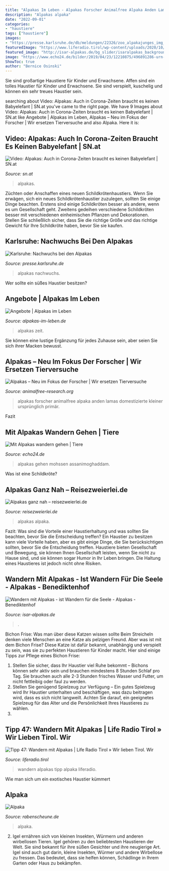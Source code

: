 ```yaml
---
title: "Alpakas Im Leben - Alpakas Forscher Animalfree Alpaka Anden Lamas Domestizierte Kleiner Ursprünglich Primär"
description: "Alpakas alpaka"
date: "2022-09-01"
categories:
- "haustiere"
tags: ["haustiere"]
images:
- "https://presse.karlsruhe.de/db/meldungen/22326/zoo_alpakajunges_img_7114_bildgroe_andern.JPG"
featuredImage: "https://www.liferadio.tirol/wp-content/uploads/2020/10/Alpaka-1.jpg"
featured_image: "http://isar-alpakas.de/bg_slider/isaralpakas_background_bild07.jpg"
image: "https://www.echo24.de/bilder/2019/04/23/12210875/496891286-urn-newsml-dpa-com-20090101-190423-99-924386_large_4_3-3Za7.jpg"
ShowToc: true
author: "Bernice Osinski"
---
```



Sie sind großartige Haustiere für Kinder und Erwachsene.
Affen sind ein tolles Haustier für Kinder und Erwachsene. Sie sind verspielt, kuschelig und können ein sehr treues Haustier sein.

	

		
searching about Video: Alpakas: Auch in Corona-Zeiten braucht es keinen Babyelefant | SN.at you've came to the right page. We have 9 Images about Video: Alpakas: Auch in Corona-Zeiten braucht es keinen Babyelefant | SN.at like Angebote | Alpakas im Leben, Alpakas – Neu im Fokus der Forscher | Wir ersetzen Tierversuche and also Alpaka. Here it is:
		
    
## Video: Alpakas: Auch In Corona-Zeiten Braucht Es Keinen Babyelefant | SN.at

<img loading=lazy src="https://www.sn.at/landaerzte-zuechten-alpakas-im-lammertal-41-90386245.jpg/size-1280x717/93.736.459" onerror="this.onerror=null;this.src='https://tse2.mm.bing.net/th?id=OIP.IRKacFBu1h8d_iCsHZ_uYAHaD4&amp;pid=15.1';" alt="Video: Alpakas: Auch in Corona-Zeiten braucht es keinen Babyelefant | SN.at">

_Source: sn.at_

>alpakas. 

	

Züchten oder Anschaffen eines neuen Schildkrötenhaustiers.
Wenn Sie erwägen, sich ein neues Schildkrötenhaustier zuzulegen, sollten Sie einige Dinge beachten. Erstens sind einige Schildkröten besser als andere, wenn es um Gesellschaft geht. Zweitens gedeihen verschiedene Schildkröten besser mit verschiedenen einheimischen Pflanzen und Dekorationen. Stellen Sie schließlich sicher, dass Sie die richtige Größe und das richtige Gewicht für Ihre Schildkröte haben, bevor Sie sie kaufen.

    
## Karlsruhe: Nachwuchs Bei Den Alpakas

<img loading=lazy src="https://presse.karlsruhe.de/db/meldungen/22326/zoo_alpakajunges_img_7114_bildgroe_andern.JPG" onerror="this.onerror=null;this.src='https://tse3.mm.bing.net/th?id=OIP.uskJxaP-izKzslloui2tCwHaLP&amp;pid=15.1';" alt="Karlsruhe: Nachwuchs bei den Alpakas">

_Source: presse.karlsruhe.de_

>alpakas nachwuchs. 

	

Wer sollte ein süßes Haustier besitzen?

    
## Angebote | Alpakas Im Leben

<img loading=lazy src="https://alpakas-im-leben.de/____impro/1/onewebmedia/IMG_0935.jpg?etag=&quot;22fc53-5d498a0f&quot;&amp;sourceContentType=image%2Fjpeg&amp;ignoreAspectRatio&amp;resize=231%2B189&amp;extract=0%2B15%2B231%2B174&amp;quality=85" onerror="this.onerror=null;this.src='https://tse4.mm.bing.net/th?id=OIP.R_340I3yTTQOWIG6e9f75AAAAA&amp;pid=15.1';" alt="Angebote | Alpakas im Leben">

_Source: alpakas-im-leben.de_

>alpakas zeit. 

	

Sie können eine lustige Ergänzung für jedes Zuhause sein, aber seien Sie sich ihrer Macken bewusst.

    
## Alpakas – Neu Im Fokus Der Forscher | Wir Ersetzen Tierversuche

<img loading=lazy src="https://animalfree-research.org/wp-content/uploads/2019/11/Alpaka-375x343.jpg" onerror="this.onerror=null;this.src='https://tse4.mm.bing.net/th?id=OIP.OOmG5P5S_rAUUzJT8PNyrgAAAA&amp;pid=15.1';" alt="Alpakas – Neu im Fokus der Forscher | Wir ersetzen Tierversuche">

_Source: animalfree-research.org_

>alpakas forscher animalfree alpaka anden lamas domestizierte kleiner ursprünglich primär. 

	

Fazit

    
## Mit Alpakas Wandern Gehen | Tiere

<img loading=lazy src="https://www.echo24.de/bilder/2019/04/23/12210875/496891286-urn-newsml-dpa-com-20090101-190423-99-924386_large_4_3-3Za7.jpg" onerror="this.onerror=null;this.src='https://tse4.mm.bing.net/th?id=OIP.0qMktDGQzd5GT208t9TtyQHaEK&amp;pid=15.1';" alt="Mit Alpakas wandern gehen | Tiere">

_Source: echo24.de_

>alpakas gehen mohssen assanimoghaddam. 

	

Was ist eine Schildkröte?

    
## Alpakas Ganz Nah – Reisezweierlei.de

<img loading=lazy src="http://reisezweierlei.de/wp-content/uploads/2018/02/Alpaka-870x580.jpg" onerror="this.onerror=null;this.src='https://tse3.mm.bing.net/th?id=OIP.dy_mEXIsIV0TQHvfdCL-UwHaE8&amp;pid=15.1';" alt="Alpakas ganz nah – reisezweierlei.de">

_Source: reisezweierlei.de_

>alpakas alpaka. 

	

Fazit: Was sind die Vorteile einer Haustierhaltung und was sollten Sie beachten, bevor Sie die Entscheidung treffen?
Ein Haustier zu besitzen kann viele Vorteile haben, aber es gibt einige Dinge, die Sie berücksichtigen sollten, bevor Sie die Entscheidung treffen. Haustiere bieten Gesellschaft und Bewegung, sie können Ihnen Gesellschaft leisten, wenn Sie nicht zu Hause sind, und sie können sogar Humor in Ihr Leben bringen. Die Haltung eines Haustieres ist jedoch nicht ohne Risiken.

    
## Wandern Mit Alpakas - Ist Wandern Für Die Seele - Alpakas - Benediktenhof

<img loading=lazy src="http://isar-alpakas.de/bg_slider/isaralpakas_background_bild07.jpg" onerror="this.onerror=null;this.src='https://tse4.mm.bing.net/th?id=OIP.BGSaPP3MtJYLh9Nh2mSinwHaE7&amp;pid=15.1';" alt="Wandern mit Alpakas - ist Wandern für die Seele - Alpakas - Benediktenhof">

_Source: isar-alpakas.de_

>. 

	

Bichon Frise: Was man über diese Katzen wissen sollte
Beim Streicheln denken viele Menschen an eine Katze als pelzigen Freund. Aber was ist mit dem Bichon Frise? Diese Katze ist dafür bekannt, unabhängig und verspielt zu sein, was sie zu perfekten Haustieren für Kinder macht. Hier sind einige Tipps zur Pflege eines Bichon Frise:
1. Stellen Sie sicher, dass Ihr Haustier viel Ruhe bekommt – Bichons können sehr aktiv sein und brauchen mindestens 8 Stunden Schlaf pro Tag. Sie brauchen auch alle 2-3 Stunden frisches Wasser und Futter, um nicht fettleibig oder faul zu werden.
2. Stellen Sie genügend Spielzeug zur Verfügung – Ein gutes Spielzeug wird Ihr Haustier unterhalten und beschäftigen, was dazu beitragen wird, dass es sich nicht langweilt. Achten Sie darauf, ein geeignetes Spielzeug für das Alter und die Persönlichkeit Ihres Haustieres zu wählen.
3.

    
## Tipp 47: Wandern Mit Alpakas | Life Radio Tirol » Wir Lieben Tirol. Wir

<img loading=lazy src="https://www.liferadio.tirol/wp-content/uploads/2020/10/Alpaka-1.jpg" onerror="this.onerror=null;this.src='https://tse2.mm.bing.net/th?id=OIP.KsMeaUoSZTTYJuOzgf1c9wHaEK&amp;pid=15.1';" alt="Tipp 47: Wandern mit Alpakas | Life Radio Tirol » Wir lieben Tirol. Wir">

_Source: liferadio.tirol_

>wandern alpakas tipp alpaka liferadio. 

	

Wie man sich um ein exotisches Haustier kümmert

    
## Alpaka

<img loading=lazy src="https://le-cdn.website-editor.net/1b9ee81ab40440969dadf1aa9cfa2a7f/dms3rep/multi/opt/AlpakaHP-1920w.jpg" onerror="this.onerror=null;this.src='https://tse3.mm.bing.net/th?id=OIP.xPRaOVeYi1c0bcofPxgaTwHaHa&amp;pid=15.1';" alt="Alpaka">

_Source: rabenscheune.de_

>alpaka. 

	

2. Igel ernähren sich von kleinen Insekten, Würmern und anderen wirbellosen Tieren.
Igel gehören zu den beliebtesten Haustieren der Welt. Sie sind bekannt für ihre süßen Gesichter und ihre neugierige Art. Igel sind auch gut darin, kleine Insekten, Würmer und andere Wirbellose zu fressen. Das bedeutet, dass sie helfen können, Schädlinge in Ihrem Garten oder Haus zu bekämpfen.

